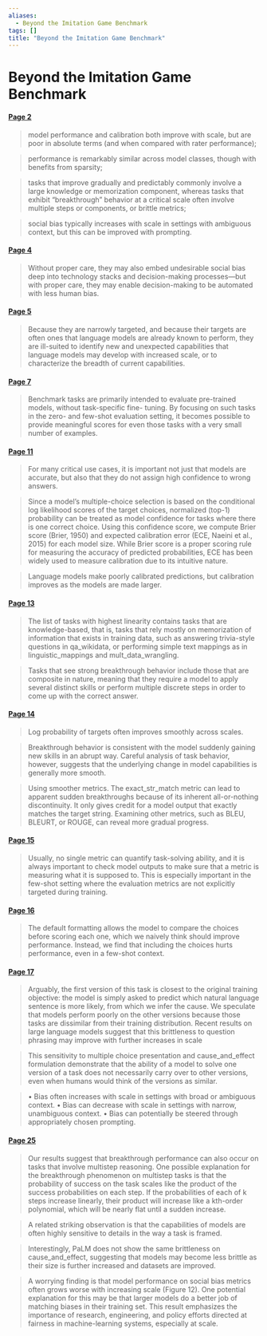```yaml
---
aliases:
  - Beyond the Imitation Game Benchmark
tags: []
title: "Beyond the Imitation Game Benchmark"
---
```


# Beyond the Imitation Game Benchmark

#### [Page 2](highlights://Srivastava%20et%20al_2022_Beyond%20the%20Imitation%20Game#page=2)

> model performance and calibration both improve with scale, but
> are poor in absolute terms (and when compared with rater
> performance);

> performance is remarkably similar across model classes, though
> with benefits from sparsity;

> tasks that improve gradually and predictably commonly involve a
> large knowledge or memorization component, whereas tasks that
> exhibit “breakthrough” behavior at a critical scale often
> involve multiple steps or components, or brittle metrics;

> social bias typically increases with scale in settings with
> ambiguous context, but this can be improved with prompting.

#### [Page 4](highlights://Srivastava%20et%20al_2022_Beyond%20the%20Imitation%20Game#page=4)

> Without proper care, they may also embed undesirable social bias
> deep into technology stacks and decision-making processes—but
> with proper care, they may enable decision-making to be
> automated with less human bias.

#### [Page 5](highlights://Srivastava%20et%20al_2022_Beyond%20the%20Imitation%20Game#page=5)

> Because they are narrowly targeted, and because their targets
> are often ones that language models are already known to
> perform, they are ill-suited to identify new and unexpected
> capabilities that language models may develop with increased
> scale, or to characterize the breadth of current capabilities.

#### [Page 7](highlights://Srivastava%20et%20al_2022_Beyond%20the%20Imitation%20Game#page=7)

> Benchmark tasks are primarily intended to evaluate pre-trained
> models, without task-specific fine- tuning. By focusing on such
> tasks in the zero- and few-shot evaluation setting, it becomes
> possible to provide meaningful scores for even those tasks with
> a very small number of examples.

#### [Page 11](highlights://Srivastava%20et%20al_2022_Beyond%20the%20Imitation%20Game#page=11)

> For many critical use cases, it is important not just that
> models are accurate, but also that they do not assign high
> confidence to wrong answers.

> Since a model’s multiple-choice selection is based on the
> conditional log likelihood scores of the target choices,
> normalized (top-1) probability can be treated as model
> confidence for tasks where there is one correct choice. Using
> this confidence score, we compute Brier score (Brier, 1950) and
> expected calibration error (ECE, Naeini et al., 2015) for each
> model size. While Brier score is a proper scoring rule for
> measuring the accuracy of predicted probabilities, ECE has been
> widely used to measure calibration due to its intuitive nature.

> Language models make poorly calibrated predictions, but
> calibration improves as the models are made larger.

#### [Page 13](highlights://Srivastava%20et%20al_2022_Beyond%20the%20Imitation%20Game#page=13)

> The list of tasks with highest linearity contains tasks that are
> knowledge-based, that is, tasks that rely mostly on memorization
> of information that exists in training data, such as answering
> trivia-style questions in qa_wikidata, or performing simple text
> mappings as in linguistic_mappings and mult_data_wrangling.

> Tasks that see strong breakthrough behavior include those that
> are composite in nature, meaning that they require a model to
> apply several distinct skills or perform multiple discrete steps
> in order to come up with the correct answer.

#### [Page 14](highlights://Srivastava%20et%20al_2022_Beyond%20the%20Imitation%20Game#page=14)

> Log probability of targets often improves smoothly across
> scales.

> Breakthrough behavior is consistent with the model suddenly
> gaining new skills in an abrupt way. Careful analysis of task
> behavior, however, suggests that the underlying change in model
> capabilities is generally more smooth.

> Using smoother metrics. The exact_str_match metric can lead to
> apparent sudden breakthroughs because of its inherent
> all-or-nothing discontinuity. It only gives credit for a model
> output that exactly matches the target string. Examining other
> metrics, such as BLEU, BLEURT, or ROUGE, can reveal more gradual
> progress.

#### [Page 15](highlights://Srivastava%20et%20al_2022_Beyond%20the%20Imitation%20Game#page=15)

> Usually, no single metric can quantify task-solving ability, and
> it is always important to check model outputs to make sure that
> a metric is measuring what it is supposed to. This is especially
> important in the few-shot setting where the evaluation metrics
> are not explicitly targeted during training.

#### [Page 16](highlights://Srivastava%20et%20al_2022_Beyond%20the%20Imitation%20Game#page=16)

> The default formatting allows the model to compare the choices
> before scoring each one, which we naively think should improve
> performance. Instead, we find that including the choices hurts
> performance, even in a few-shot context.

#### [Page 17](highlights://Srivastava%20et%20al_2022_Beyond%20the%20Imitation%20Game#page=17)

> Arguably, the first version of this task is closest to the
> original training objective: the model is simply asked to
> predict which natural language sentence is more likely, from
> which we infer the cause. We speculate that models perform
> poorly on the other versions because those tasks are dissimilar
> from their training distribution. Recent results on large
> language models suggest that this brittleness to question
> phrasing may improve with further increases in scale

> This sensitivity to multiple choice presentation and
> cause_and_effect formulation demonstrate that the ability of a
> model to solve one version of a task does not necessarily carry
> over to other versions, even when humans would think of the
> versions as similar.

> • Bias often increases with scale in settings with broad or
> ambiguous context. • Bias can decrease with scale in settings
> with narrow, unambiguous context. • Bias can potentially be
> steered through appropriately chosen prompting.

#### [Page 25](highlights://Srivastava%20et%20al_2022_Beyond%20the%20Imitation%20Game#page=25)

> Our results suggest that breakthrough performance can also occur
> on tasks that involve multistep reasoning. One possible
> explanation for the breakthrough phenomenon on multistep tasks
> is that the probability of success on the task scales like the
> product of the success probabilities on each step. If the
> probabilities of each of k steps increase linearly, their
> product will increase like a kth-order polynomial, which will be
> nearly flat until a sudden increase.

> A related striking observation is that the capabilities of
> models are often highly sensitive to details in the way a task
> is framed.

> Interestingly, PaLM does not show the same brittleness on
> cause_and_effect, suggesting that models may become less brittle
> as their size is further increased and datasets are improved.

> A worrying finding is that model performance on social bias
> metrics often grows worse with increasing scale (Figure 12). One
> potential explanation for this may be that larger models do a
> better job of matching biases in their training set. This result
> emphasizes the importance of research, engineering, and policy
> efforts directed at fairness in machine-learning systems,
> especially at scale.